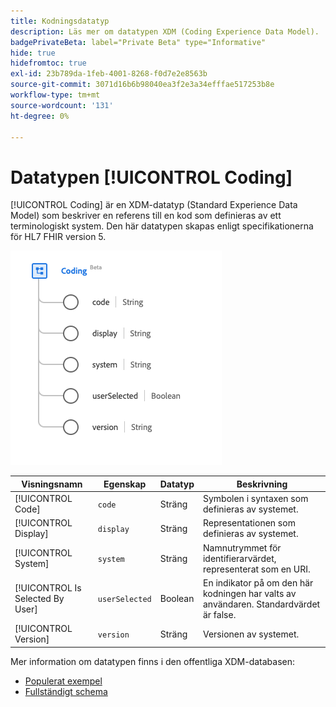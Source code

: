```yaml
---
title: Kodningsdatatyp
description: Läs mer om datatypen XDM (Coding Experience Data Model).
badgePrivateBeta: label="Private Beta" type="Informative"
hide: true
hidefromtoc: true
exl-id: 23b789da-1feb-4001-8268-f0d7e2e8563b
source-git-commit: 3071d16b6b98040ea3f2e3a34efffae517253b8e
workflow-type: tm+mt
source-wordcount: '131'
ht-degree: 0%

---
```


# Datatypen [!UICONTROL Coding]

[!UICONTROL Coding] är en XDM-datatyp (Standard Experience Data Model) som beskriver en referens till en kod som definieras av ett terminologiskt system. Den här datatypen skapas enligt specifikationerna för HL7 FHIR version 5.

![Kodningsdatatypstruktur](../../../images/healthcare/data-types/coding.png)

| Visningsnamn | Egenskap | Datatyp | Beskrivning |
| --- | --- | --- | --- |
| [!UICONTROL Code] | `code` | Sträng | Symbolen i syntaxen som definieras av systemet. |
| [!UICONTROL Display] | `display` | Sträng | Representationen som definieras av systemet. |
| [!UICONTROL System] | `system` | Sträng | Namnutrymmet för identifierarvärdet, representerat som en URI. |
| [!UICONTROL Is Selected By User] | `userSelected` | Boolean | En indikator på om den här kodningen har valts av användaren. Standardvärdet är false. |
| [!UICONTROL Version] | `version` | Sträng | Versionen av systemet. |

Mer information om datatypen finns i den offentliga XDM-databasen:

* [Populerat exempel](https://github.com/adobe/xdm/blob/master/extensions/industry/healthcare/fhir/datatypes/coding.example.1.json)
* [Fullständigt schema](https://github.com/adobe/xdm/blob/master/extensions/industry/healthcare/fhir/datatypes/coding.schema.json)
